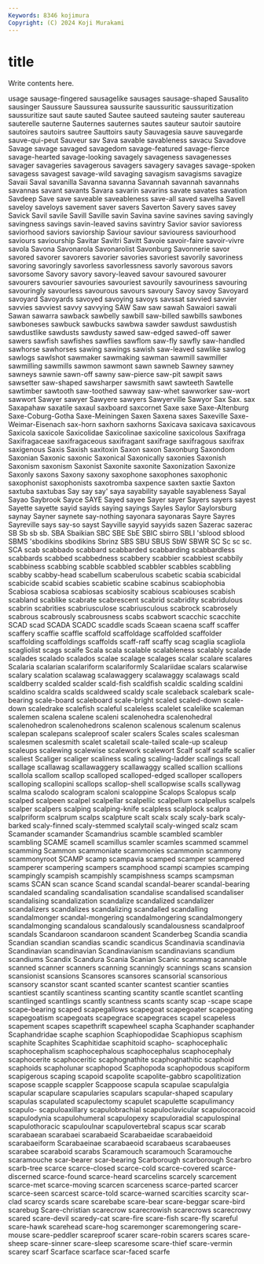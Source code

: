 ```yaml
---
Keywords: 8346 kojimura
Copyright: (C) 2024 Koji Murakami
---
```


# title

Write contents here.



usage sausage-fingered sausagelike sausages sausage-shaped Sausalito sausinger Saussure Saussurea
saussurite saussuritic saussuritization saussuritize saut saute sauted Sautee sauteed sauteing
sauter sautereau sauterelle sauterne Sauternes sauternes sautes sauteur sautoir sautoire
sautoires sautoirs sautree Sauttoirs sauty Sauvagesia sauve sauvegarde sauve-qui-peut Sauveur
sav Sava savable savableness savacu Savadove Savage savage savaged savagedom
savage-featured savage-fierce savage-hearted savage-looking savagely savageness savagenesses savager savageries savagerous
savagers savagery savages savage-spoken savagess savagest savage-wild savaging savagism savagisms
savagize Savaii Saval savanilla Savanna savanna Savannah savannah savannahs savannas
savant savants Savara savarin savarins savate savates savation Savdeep Save
save saveable saveableness save-all saved savelha Savell saveloy saveloys savement
saver savers Saverton Savery saves savey Savick Savil savile Savill
Saville savin Savina savine savines saving savingly savingness savings savin-leaved
savins savintry Savior savior savioress saviorhood saviors saviorship Saviour saviour
saviouress saviourhood saviours saviourship Savitar Savitri Savitt Savoie savoir-faire savoir-vivre
savola Savona Savonarola Savonarolist Savonburg Savonnerie savor savored savorer savorers
savorier savories savoriest savorily savoriness savoring savoringly savorless savorlessness savorly
savorous savors savorsome Savory savory savory-leaved savour savoured savourer savourers
savourier savouries savouriest savourily savouriness savouring savouringly savourless savourous savours
savoury Savoy savoy Savoyard savoyard Savoyards savoyed savoying savoys savssat
savvied savvier savvies savviest savvy savvying SAW Saw saw sawah
Sawaiori sawali Sawan sawarra sawback sawbelly sawbill saw-billed sawbills sawbones
sawboneses sawbuck sawbucks sawbwa sawder sawdust sawdustish sawdustlike sawdusts sawdusty
sawed saw-edged sawed-off sawer sawers sawfish sawfishes sawflies sawflom saw-fly
sawfly saw-handled sawhorse sawhorses sawing sawings sawish saw-leaved sawlike sawlog
sawlogs sawlshot sawmaker sawmaking sawman sawmill sawmiller sawmilling sawmills sawmon
sawmont sawn sawneb Sawney sawney sawneys sawnie sawn-off sawny saw-pierce
saw-pit sawpit saws sawsetter saw-shaped sawsharper sawsmith sawt sawteeth Sawtelle
sawtimber sawtooth saw-toothed sawway saw-whet sawworker saw-wort sawwort Sawyer sawyer
Sawyere sawyers Sawyerville Sawyor Sax Sax. sax Saxapahaw saxatile saxaul
saxboard saxcornet Saxe saxe Saxe-Altenburg Saxe-Coburg-Gotha Saxe-Meiningen Saxen Saxena saxes
Saxeville Saxe-Weimar-Eisenach sax-horn saxhorn saxhorns Saxicava saxicava saxicavous Saxicola saxicole
Saxicolidae Saxicolinae saxicoline saxicolous Saxifraga Saxifragaceae saxifragaceous saxifragant saxifrage saxifragous
saxifrax saxigenous Saxis Saxish saxitoxin Saxon saxon Saxonburg Saxondom Saxonian
Saxonic saxonic Saxonical Saxonically saxonies Saxonish Saxonism saxonism Saxonist Saxonite
saxonite Saxonization Saxonize Saxonly saxons Saxony saxony saxophone saxophones saxophonic
saxophonist saxophonists saxotromba saxpence saxten saxtie Saxton saxtuba saxtubas Say
say say' saya sayability sayable sayableness Sayal Sayao Saybrook Sayce
SAYE Sayed sayee Sayer sayer Sayers sayers sayest Sayette sayette
sayid sayids saying sayings Sayles Saylor Saylorsburg saynay Sayner saynete
say-nothing sayonara sayonaras Sayre Sayres Sayreville says say-so sayst Sayville
sayyid sayyids sazen Sazerac sazerac SB Sb sb sb. SBA
Sbaikian SBC SBE SbE SBIC sbirro SBLI 'sblood sblood SBMS
'sbodikins sbodikins Sbrinz SBS SBU SBUS SbW SBWR SC Sc
sc sc. SCA scab scabbado scabbard scabbarded scabbarding scabbardless scabbards
scabbed scabbedness scabbery scabbier scabbiest scabbily scabbiness scabbing scabble scabbled
scabbler scabbles scabbling scabby scabby-head scabellum scaberulous scabetic scabia scabicidal
scabicide scabid scabies scabietic scabine scabinus scabiophobia Scabiosa scabiosa scabiosas
scabiosity scabious scabiouses scabish scabland scablike scabrate scabrescent scabrid scabridity
scabridulous scabrin scabrities scabriusculose scabriusculous scabrock scabrosely scabrous scabrously scabrousness
scabs scabwort scacchic scacchite SCAD scad SCADA SCADC scaddle scads
Scaean scaena scaff scaffer scaffery scaffie scaffle scaffold scaffoldage scaffolded
scaffolder scaffolding scaffoldings scaffolds scaff-raff scaffy scag scaglia scagliola scagliolist
scags scaife Scala scala scalable scalableness scalably scalade scalades scalado
scalados scalae scalage scalages scalar scalare scalares Scalaria scalarian scalariform
scalariformly Scalariidae scalars scalarwise scalary scalation scalawag scalawaggery scalawaggy scalawags
scald scaldberry scalded scalder scald-fish scaldfish scaldic scalding scaldini scaldino
scaldra scalds scaldweed scaldy scale scaleback scalebark scale-bearing scale-board scaleboard
scale-bright scaled scaled-down scale-down scaledrake scalefish scaleful scaleless scalelet scalelike
scaleman scalemen scalena scalene scaleni scalenohedra scalenohedral scalenohedron scalenohedrons scalenon
scalenous scalenum scalenus scalepan scalepans scaleproof scaler scalers Scales scales
scalesman scalesmen scalesmith scalet scaletail scale-tailed scale-up scaleup scaleups scalewing
scalewise scalework scalewort Scalf scalf scalfe scalier scaliest Scaliger scaliger
scaliness scaling scaling-ladder scalings scall scallage scallawag scallawaggery scallawaggy scalled
scallion scallions scallola scallom scallop scalloped scalloped-edged scalloper scallopers scalloping
scallopini scallops scallop-shell scallopwise scalls scallywag scalma scalodo scalogram scaloni
scaloppine Scalops Scalopus scalp scalped scalpeen scalpel scalpellar scalpellic scalpellum
scalpellus scalpels scalper scalpers scalping scalping-knife scalpless scalplock scalpra scalpriform
scalprum scalps scalpture scalt scalx scaly scaly-bark scaly-barked scaly-finned scaly-stemmed
scalytail scaly-winged scalz scam Scamander scamander Scamandrius scamble scambled scambler
scambling SCAME scamell scamillus scamler scamles scammed scammel scamming Scammon
scammoniate scammonies scammonin scammony scammonyroot SCAMP scamp scampavia scamped scamper
scampered scamperer scampering scampers scamphood scampi scampies scamping scampingly scampish
scampishly scampishness scamps scampsman scams SCAN scan scance Scand scandal
scandal-bearer scandal-bearing scandaled scandaling scandalisation scandalise scandalised scandaliser scandalising scandalization
scandalize scandalized scandalizer scandalizers scandalizes scandalizing scandalled scandalling scandalmonger scandal-mongering
scandalmongering scandalmongery scandalmonging scandalous scandalously scandalousness scandalproof scandals Scandaroon scandaroon
scandent Scanderbeg Scandia scandia Scandian scandian scandias scandic scandicus Scandinavia
scandinavia Scandinavian scandinavian Scandinavianism scandinavians scandium scandiums Scandix Scandura Scania
Scanian Scanic scanmag scannable scanned scanner scanners scanning scanningly scannings
scans scansion scansionist scansions Scansores scansores scansorial scansorious scansory scanstor
scant scanted scanter scantest scantier scanties scantiest scantily scantiness scanting
scantity scantle scantlet scantling scantlinged scantlings scantly scantness scants scanty
scap -scape scape scape-bearing scaped scapegallows scapegoat scapegoater scapegoating scapegoatism
scapegoats scapegrace scapegraces scapel scapeless scapement scapes scapethrift scapewheel scapha
Scaphander scaphander Scaphandridae scaphe scaphion Scaphiopodidae Scaphiopus scaphism scaphite Scaphites
Scaphitidae scaphitoid scapho- scaphocephalic scaphocephalism scaphocephalous scaphocephalus scaphocephaly scaphocerite scaphoceritic
scaphognathite scaphognathitic scaphoid scaphoids scapholunar scaphopod Scaphopoda scaphopodous scapiform scapigerous
scaping scapoid scapolite scapolite-gabbro scapolitization scapose scapple scappler Scappoose scapula
scapulae scapulalgia scapular scapulare scapularies scapulars scapular-shaped scapulary scapulas scapulated
scapulectomy scapulet scapulette scapulimancy scapulo- scapuloaxillary scapulobrachial scapuloclavicular scapulocoracoid scapulodynia
scapulohumeral scapulopexy scapuloradial scapulospinal scapulothoracic scapuloulnar scapulovertebral scapus scar scarab
scarabaean scarabaei scarabaeid Scarabaeidae scarabaeidoid scarabaeiform Scarabaeinae scarabaeoid scarabaeus scarabaeuses
scarabee scaraboid scarabs Scaramouch scaramouch Scaramouche scaramouche scar-bearer scar-bearing Scarborough
scarborough Scarbro scarb-tree scarce scarce-closed scarce-cold scarce-covered scarce-discerned scarce-found scarce-heard
scarcelins scarcely scarcement scarce-met scarce-moving scarcen scarceness scarce-parted scarcer scarce-seen
scarcest scarce-told scarce-warned scarcities scarcity scar-clad scarcy scards scare scarebabe
scare-bear scare-beggar scare-bird scarebug Scare-christian scarecrow scarecrowish scarecrows scarecrowy scared
scare-devil scaredy-cat scare-fire scare-fish scare-fly scareful scare-hawk scarehead scare-hog scaremonger
scaremongering scare-mouse scare-peddler scareproof scarer scare-robin scarers scares scare-sheep scare-sinner
scare-sleep scaresome scare-thief scare-vermin scarey scarf Scarface scarface scar-faced scarfe
